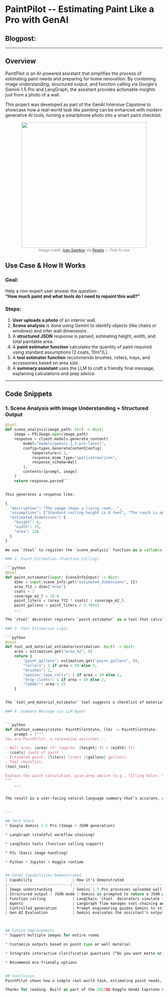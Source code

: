 # **PaintPilot** -- Estimating Paint Like a Pro with GenAI
## Blogpost:

---

## Overview

PaintPilot is an AI-powered assistant that simplifies the process of estimating paint needs and preparing for home renovation. By combining image understanding, structured output, and function calling via Google's Gemini 1.5 Pro and LangGraph, the assistant provides actionable insights just from a photo of a wall.

This project was developed as part of the GenAI Intensive Capstone to showcase how a real-world task like painting can be enhanced with modern generative AI tools, turning a smartphone photo into a smart paint checklist.


<p align="center">
  <img src="../sup_img/pexels-ivan-samkov-5798974_comp1.jpg" width="400"><br>
  <span style="font-size: 12px; color: gray;">
    Image credit: <a href="https://www.pexels.com/@ivan-samkov/">Ivan Samkov</a> via <a href="https://www.pexels.com">Pexels</a> — Free to use
  </span>
</p>

## Use Case & How It Works

### Goal:
Help a non-expert user answer the question:  
**“How much paint and what tools do I need to repaint this wall?”**

### Steps:
1. **User uploads a photo** of an interior wall.
2. **Scene analysis** is done using Gemini to identify objects (like chairs or windows) and infer wall dimensions.
3. A **structured JSON** response is parsed, estimating height, width, and total paintable area.
4. A **paint estimator function** calculates the quantity of paint required using standard assumptions (2 coats, 10m²/L).
5. A **tool estimator function** recommends brushes, rollers, trays, and accessories based on area size.
6. A **summary assistant** uses the LLM to craft a friendly final message, explaining calculations and prep advice.

---

## Code Snippets

### 1. Scene Analysis with Image Understanding + Structured Output

```python
@tool
def scene_analysis(image_path: str) -> dict:
    image = PILImage.open(image_path)
    response = client.models.generate_content(
        model="models/gemini-1.5-pro-latest",
        config=types.GenerateContentConfig(
            temperature=0.1,
            response_mime_type="application/json",
            response_schema=Wall
        ),
        contents=[prompt, image]
    )
    return response.parsed```


This generates a response like:

{
  "description": "The image shows a living room...",
  "assumptions": ["Standard ceiling height is 8 feet", "The couch is approximately 6 feet long"],
  "estimated_dimensions": {
    "height": 8,
    "width": 15,
    "area": 120
  }
}

We use `@tool` to register the `scene_analysis` function as a callable tool for the AI agent. This allows Gemini to automatically analyze an uploaded image, extract visual clues and return a structured JSON with estimated wall dimensions.

### 2. Paint Estimation (Function Calling)

```python
@tool
def paint_estimator(input: SceneInfoInput) -> dict:
    dims = input.scene_info.get("estimated_dimensions", {})
    area_ft2 = dims["area"]
    coats = 2
    coverage_m2_l = 10.0
    paint_liters = (area_ft2 * coats) / coverage_m2_l
    paint_gallons = paint_liters / 3.78541
    ...
    
The `@tool` decorator registers `paint_estimator` as a tool that calculates the paint needed based on the estimated wall area. It uses standard assumptions like 2 coats and 10 m²/L coverage, returning the result in both liters and gallons.

### 3. Tool Estimation Logic

```python
@tool
def tool_and_material_estimator(estimation: dict) -> dict:
    area = estimation.get("area_m2", 0)
    return {
        "paint_gallons": estimation.get("paint_gallons", 0),
        "rollers": 1 if area < 50 else 2,
        "brushes": 2,
        "painter_tape_rolls": 1 if area < 30 else 2,
        "drop_cloths": 1 if area < 20 else 2,
        "ladder": area > 25
    }


The `tool_and_material_estimator` tool suggests a checklist of materials based on the wall size—like rollers, brushes, tape, and ladders. Helping users prepare everything they need for painting, based on the estimated area.

### 4. Summary Message via LLM Agent


```python
def chatbot_summary(state: PaintPilotState, llm) -> PaintPilotState:
    prompt = f"""
You are PaintPilot, a renovation assistant...

- Wall area: {area} ft² (approx. {height} ft × {width} ft)
- {coats} coats of paint
- Estimated paint: {liters} liters ({gallons} gallons)
- Tool checklist:
{tool_text}

Explain the paint calculation, give prep advice (e.g., filling holes, taping edges), and be beginner-friendly.
"""
    ...


The result is a user-facing natural-language summary that’s accurate, clear, and actionable.


---

## Tech Stack
* Google Gemini 1.5 Pro (Image + JSON generation)

* LangGraph (stateful workflow chaining)

* LangChain tools (function calling support)

* PIL (basic image handling)

* Python + Jupyter + Kaggle runtime


## GenAI Capabilities Demonstrated
| Capability                  | How it’s Demonstrated                                                                 |
|----------------------------|----------------------------------------------------------------------------------------|
| Image understanding         | Gemini 1.5 Pro processes uploaded wall images to infer context and estimate dimensions |
| Structured output / JSON mode | Gemini is prompted to return a JSON with description, assumptions, dimensions         |
| Function calling            | LangChain `@tool` decorators simulate tools with strict inputs, invoked by LangGraph  |
| Agents                      | LangGraph flow manages tool-chaining and state — mimicking agent behavior             |
| Controlled generation       | Prompt engineering guides Gemini to stick to a defined schema (strict JSON)           |
| Gen AI Evaluation           | Gemini evaluates the assistant’s output using a structured rubric and rating system   |



## Future Improvements
* Support multiple images for entire rooms

* Customize outputs based on paint type or wall material

* Integrate interactive clarification questions (“Do you want matte or gloss?”)

* Recommend eco-friendly options


## Conclusion
PaintPilot shows how a simple real-world task, estimating paint needs, can be transformed with modern GenAI capabilities. From image analysis to function-based reasoning and user-friendly summarization, this assistant is a fun and practical application of everything we learned in the GenAI Intensive Course!

Thanks for reading. Built as part of the 2025Q1 Kaggle GenAI Capstone Challenge. Let’s keep building. 🚀


